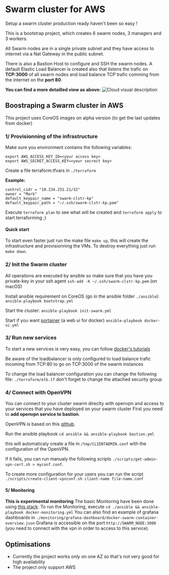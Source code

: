 # Swarm cluster for AWS
Setup a swarm cluster production ready haven't been so easy !

This is a bootstrap project, which creates 6 swarm nodes, 3 managers and 3 workers.

All Swarm nodes are in a single private subnet and they have access to internet via a Nat Gateway in the public subnet.

There is also a Bastion Host to configure and SSH the swarm nodes.
A default Elastic Load Balancer is created also that listens the trafic on **TCP:3000** of all swarm nodes and load balance TCP trafic comming from the internet on the **port 80**.

**You can find a more detailled view as above:**
![Cloud visual description](https://github.com/markthebault/aws-swarm-cluster-for-production/blob/master/cloud-image.png)

## Boostraping a Swarm cluster in AWS
This project uses CoreOS images on alpha version (to get the last updates from docker)

### 1/ Provisionning of the infrastructure
Make sure you environment contains the following variables:
```
export AWS_ACCESS_KEY_ID=<your access key>
export AWS_SECRET_ACCESS_KEY=<your secrect key>
```

Create a file terraform.tfvars in `./terraform`

**Example:**
```
control_cidr = "10.234.231.21/32"
owner = "Mark"
default_keypair_name = "swarm-clstr-kp"
default_keypair_path = "~/.ssh/swarm-clstr-kp.pem"
```

Execute `terraform plan` to see what will be created and `terraform apply` to start terraforming ;)

#### Quick start
To start even faster just run the make file `make up`, this will create the infrastructure and provisionning the VMs.
To destroy everything just run `make down`.


### 2/ Init the Swarm cluster
All operations are executed by ansible so make sure that you have you private-key in your ssh agent
`ssh-add -K ~/.ssh/swarm-clstr-kp.pem` (on macOS)

Install ansible requirement on CoreOS (go in the ansible folder `./ansible`):
`ansible-playbook bootstrap.yml`

Start the cluster:
`ansible-playbook init-swarm.yml`

Start if you want [portainer](http://portainer.io/) (a web ui for docker)
`ansible-playbook docker-ui.yml`

### 3/ Run new services
To start a new services is very easy, you can follow [docker's tutorials](https://docs.docker.com/engine/reference/commandline/service_create/)

Be aware of the loadbalancer is only configured to load balance trafic incoming from TCP:80 to go on TCP:3000 of the swarm instances

To change the load balancer configuration you can change the following file: `./terraform/elb.tf` don't forget to change the attached security group

### 4/ Connect with OpenVPN
You can connect to your cluster swarm direclty with openvpn and access to your services that you have deployed on your swarm cluster
First you need to **add openvpn service to bastion**.

OpenVPN is based on this [github](https://github.com/kylemanna/docker-openvpn).

Run the ansible playbook `cd ansible && ansible-playbook bastion.yml`

this will automaticaly create a file in `/tmp/CLIENTADMIN.conf` with the configuration of the OpenVPN.

If it fails, you can run manualy the following scripts `./scripts/get-admin-vpn-cert.sh > myconf.conf`.

To create more configuration for your users you can run the script `./scripts/create-client-vpnconf.sh client-name file-name.conf`

#### 5/ Monitoring
**This is experimental monitoring**
The basic Monitoring have been done using [this stack](https://grafana.com/dashboards/609).
To run the Monitoring, execute `cd ./ansible && ansible-playbook docker-monitoring.yml`
You can also find an example of grafana dashboards in `./monitoring/grafana-dashboard/docker-swarm-container-overview.json`
Grafana is accessible on the port `http://SWARM_NODE:3000` (you need to connect with the vpn in order to access to this service).

## Optimisations
- Currently the project works only on one AZ so that's not very good for high availability
- The project only support AWS

